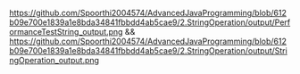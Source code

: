 https://github.com/Spoorthi2004574/AdvancedJavaProgramming/blob/612b09e700e1839a1e8bda34841fbbdd4ab5cae9/2.StringOperation/output/PerformanceTestString_output.png && https://github.com/Spoorthi2004574/AdvancedJavaProgramming/blob/612b09e700e1839a1e8bda34841fbbdd4ab5cae9/2.StringOperation/output/StringOperation_output.png